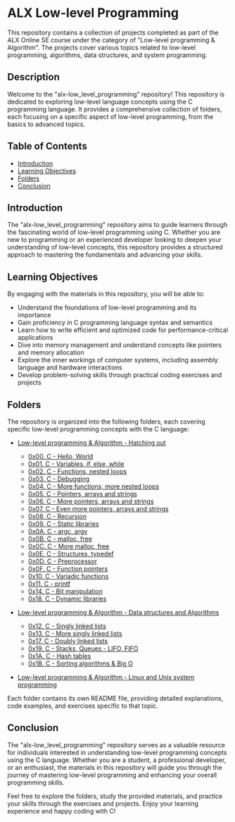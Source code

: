# ALX Low-level Programming

This repository contains a collection of projects completed as part of the ALX Online SE course under the category of "Low-level programming & Algorithm". The projects cover various topics related to low-level programming, algorithms, data structures, and system programming.

## Description
Welcome to the "alx-low_level_programming" repository! This repository is dedicated to exploring low-level language concepts using the C programming language. It provides a comprehensive collection of folders, each focusing on a specific aspect of low-level programming, from the basics to advanced topics.

## Table of Contents
* [Introduction](#introduction)
* [Learning Objectives](#learning-objectives)
* [Folders](#folders)
* [Conclusion](#conclusion)

## Introduction
The "alx-low_level_programming" repository aims to guide learners through the fascinating world of low-level programming using C. Whether you are new to programming or an experienced developer looking to deepen your understanding of low-level concepts, this repository provides a structured approach to mastering the fundamentals and advancing your skills.

## Learning Objectives
By engaging with the materials in this repository, you will be able to:
- Understand the foundations of low-level programming and its importance
- Gain proficiency in C programming language syntax and semantics
- Learn how to write efficient and optimized code for performance-critical applications
- Dive into memory management and understand concepts like pointers and memory allocation
- Explore the inner workings of computer systems, including assembly language and hardware interactions
- Develop problem-solving skills through practical coding exercises and projects

## Folders
The repository is organized into the following folders, each covering specific low-level programming concepts with the C language:

- [Low-level programming & Algorithm - Hatching out](#low-level-programming--algorithm---hatching-out)
  - [0x00. C - Hello, World](./0x00-hello_world)
  - [0x01. C - Variables, if, else, while](./0x01-variables_if_else_while)
  - [0x02. C - Functions, nested loops](./0x02-functions_nested_loops)
  - [0x03. C - Debugging](./0x03-debugging)
  - [0x04. C - More functions, more nested loops](./0x04-more_functions_nested_loops)
  - [0x05. C - Pointers, arrays and strings](./0x05-pointers_arrays_strings)
  - [0x06. C - More pointers, arrays and strings](./0x06-pointers_arrays_strings)
  - [0x07. C - Even more pointers, arrays and strings](./0x07-pointers_arrays_strings)
  - [0x08. C - Recursion](./0x08-recursion)
  - [0x09. C - Static libraries](./0x09-static_libraries)
  - [0x0A. C - argc, argv](./0x0A-argc_argv)
  - [0x0B. C - malloc, free](./0x0B-malloc_free)
  - [0x0C. C - More malloc, free](./0x0C-more_malloc_free)
  - [0x0E. C - Structures, typedef](./0x0E-structures_typedef)
  - [0x0D. C - Preprocessor](./0x0D-preprocessor)
  - [0x0F. C - Function pointers](./0x0F-function_pointers)
  - [0x10. C - Variadic functions](./0x10-variadic_functions)
  - [0x11. C - printf](./0x11-printf)
  - [0x14. C - Bit manipulation](./0x14-bit_manipulation)
  - [0x18. C - Dynamic libraries](./0x18-dynamic_libraries)

- [Low-level programming & Algorithm - Data structures and Algorithms](#low-level-programming--algorithm---data-structures-and-algorithms)
  - [0x12. C - Singly linked lists](./0x12-singly_linked_lists)
  - [0x13. C - More singly linked lists](./0x13-more_singly_linked_lists)
  - [0x17. C - Doubly linked lists](./0x17-doubly_linked_lists)
  - [0x19. C - Stacks, Queues - LIFO, FIFO](./0x19-stacks_queues_lifo_fifo)
  - [0x1A. C - Hash tables](./0x1A-hash_tables)
  - [0x1B. C - Sorting algorithms & Big O](./0x1B-sorting_algorithms)

- [Low-level programming & Algorithm - Linux and Unix system programming](#low-level-programming--algorithm---linux-and-unix-system-programming)

Each folder contains its own README file, providing detailed explanations, code examples, and exercises specific to that topic.

## Conclusion
The "alx-low_level_programming" repository serves as a valuable resource for individuals interested in understanding low-level programming concepts using the C language. Whether you are a student, a professional developer, or an enthusiast, the materials in this repository will guide you through the journey of mastering low-level programming and enhancing your overall programming skills.

Feel free to explore the folders, study the provided materials, and practice your skills through the exercises and projects. Enjoy your learning experience and happy coding with C!
